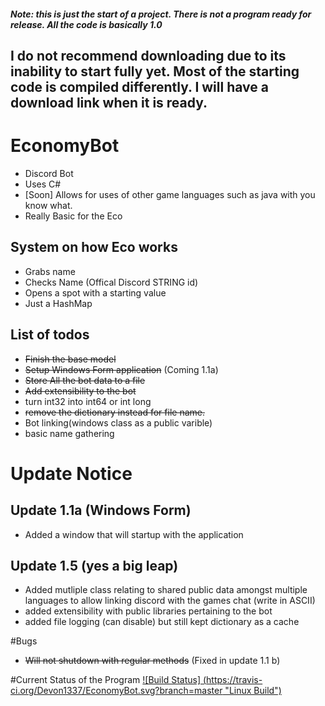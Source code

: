##### Note: this is just the start of a project.  There is not a program ready for release.  All the code is basically 1.0 

## I do not recommend downloading due to its inability to start fully yet.  Most of the starting code is compiled differently.  I will have a download link when it is ready. 

# EconomyBot

- Discord Bot
- Uses C#
- [Soon] Allows for uses of other game languages such as java with you know what.
- Really Basic for the Eco

## System on how Eco works

- Grabs name
- Checks Name (Offical Discord STRING id)
- Opens a spot with a starting value
- Just a HashMap

## List of todos

- ~~Finish the base model~~
- ~~Setup Windows Form application~~ (Coming 1.1a)
- ~~Store All the bot data to a file~~
- ~~Add extensibility to the bot~~
- turn int32 into int64 or int long
- ~~remove the dictionary instead for file name.~~
- Bot linking(windows class as a public varible)
- basic name gathering

# Update Notice
## Update 1.1a (Windows Form)
- Added a window that will startup with the application

## Update 1.5 (yes a big leap)
- Added mutliple class relating to shared public data amongst multiple languages to allow linking discord with the games chat (write in ASCII)
- added extensibility with public libraries pertaining to the bot
- added file logging (can disable) but still kept dictionary as a cache

#Bugs
- ~~Will not shutdown with regular methods~~ (Fixed in update 1.1 b)

#Current Status of the Program
[![Build Status] (https://travis-ci.org/Devon1337/EconomyBot.svg?branch=master "Linux Build")](https://travis-ci.org/Devon1337/EconomyBot/builds/)
